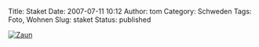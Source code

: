 Title: Staket
Date: 2007-07-11 10:12
Author: tom
Category: Schweden
Tags: Foto, Wohnen
Slug: staket
Status: published

[![Zaun](http://www.fiket.de/pic/staketmaskros_s.jpg "Zaun")](http://www.fiket.de/pic/staketmaskros_l.jpg)

